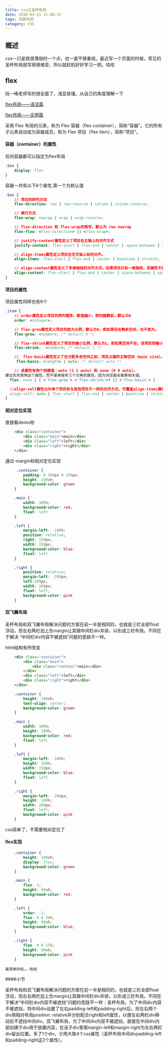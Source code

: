 ```yaml
---
title: css之圣杯布局
date: 2018-03-21 11:08:15
tags: 页面布局
category: CSS
---
```

## 概述
css一只是我很薄弱的一个点，也一直不够重视。最近写一个页面的时候，常见的圣杯布局就写得很难受，所以就趁机好好学习一把。哈哈

## flex
阮一峰老师写的很全面了，浅显易懂。从自己的角度理解一下

<a href = "http://www.ruanyifeng.com/blog/2015/07/flex-grammar.html">flex布局——语法篇</a>

<a href = "http://www.ruanyifeng.com/blog/2015/07/flex-examples.html">flex布局——实例篇</a>

采用 Flex 布局的元素，称为 Flex 容器（flex container），简称"容器"。它的所有子元素自动成为容器成员，称为 Flex 项目（flex item），简称"项目"。

#### 容器（container）的属性

任何容器都可以指定为flex布局
```css
.box {
    display: flex
}
```
容器一共有以下6个属性,第一个为默认值
```css
.box {
    // 项目的排列方向
    flex-direction: row | row-reverse | column | column-reverse;

    // 换行方式
    flex-wrap: nowrap | wrap | wrap-reverse;

    // flex-direction 和 flex-wrap的简写，默认为 row nowrap
    flex-flow: <flex-direction> || <flex-wrap>;

    // justify-content属性定义了项目在主轴上的对齐方式
    justify-content: flex-start | flex-end | center | space-between | space-around;

    // align-items属性定义项目在交叉轴上如何对齐。
    align-items: flex-start | flex-end | center | baseline | stretch;

    // align-content属性定义了多根轴线的对齐方式。如果项目只有一根轴线，该属性不起作用。
    align-content: flex-start | flex-end | center | space-between | space-around | stretch
}

```
#### 项目的属性

项目属性同样也有6个
```css
.item {
    // order属性定义项目的排列顺序。数值越小，排列越靠前，默认为0
    order: <integer>;

    // flex-grow属性定义项目的放大比例，默认为0，即如果存在剩余空间，也不放大。
    flex-grow: <number>; /* default 0 */

    // flex-shrink属性定义了项目的缩小比例，默认为1，即如果空间不足，该项目将缩小。
    flex-shrink:  <number>; /* default 1 */

    //  flex-basis属性定义了在分配多余空间之前，项目占据的主轴空间（main size）。浏览器根据这个属性，计算主轴是否有多余空间。它的默认值为auto，即项目的本来大小。
     flex-basis: <length> | auto; /* default auto */

    // 该属性有两个快捷值：auto (1 1 auto) 和 none (0 0 auto)。
建议优先使用这个属性，而不是单独写三个分离的属性，因为浏览器会推算相关值。
  flex: none | [ <'flex-grow'> <'flex-shrink'>? || <'flex-basis'> ]

  //align-self属性允许单个项目有与其他项目不一样的对齐方式，可覆盖align-items属性。默
  align-self: auto | flex-start | flex-end | center | baseline | stretch;
}
```

#### 相对定位实现

直接看demo啦
```html
    <div class="container">
        <div class="main">main</div>
        <div class="left">left</div>
        <div class="right">right</div>
    </div>
```

通过-margin和相对定位实现

```css
     .container {
        padding: 0 200px 0 150px;
        height: 100vh;
        background-color: green
    }

    .main {
        width: 100%;
        background-color: red;
        float: left
    }

    .left {
        margin-left: -100%;
        position: relative;
        right: 150px;
        width: 150px;
        background-color: blue;
        float: left
    }

    .right {
        position: relative;
        margin-left: -200px;
        left:200px;
        width: 200px;
        float: left;        
        background-color: pink
    }
```

#### 双飞翼布局
圣杯布局和双飞翼布局解决问题的方案在前一半是相同的，也就是三栏全部float浮动，但左右两栏加上负margin让其跟中间栏div并排，以形成三栏布局。不同在于解决 “中间栏div内容不被遮挡”问题的思路不一样。 

html结构有所改变
```html
    <div class="container">
        <div class="main">
            <div class="content">main</div> 
        </div>
        <div class="left">left</div>
        <div class="right">right</div>
    </div>
```

```css
    .container {
        height: 100vh;
        text-align: center;
        background-color: green
    }

    .main {
        width: 100%;
        height: 100%;
        background-color: red;
        float: left
    }

    .left {
        margin-left: -100%;
        height: 100%;
        width: 150px;
        background-color: blue;
        float: left
    }

    .right {
        margin-left: -200px;
        height: 100%;
        width: 200px;
        float: left;        
        background-color: pink
    }
```
css简单了，不需要相对定位了


#### flex实现
```css
    .container {
        height: 100vh;
        display: flex;
        background-color: green
    }

    .main {
        flex: 1;
        height: 90vh;
        background-color: red;
    }

    .left {
        order: -1;
        flex: 0 0 20%;
        height: 90vh;
        background-color: blue;
    }

    .right {
        flex: 0 0 15%;
        height: 90vh;
        background-color: pink
    }

```
    最简单的啦。。哈哈
####小节

圣杯布局和双飞翼布局解决问题的方案在前一半是相同的，也就是三栏全部float浮动，但左右两栏加上负margin让其跟中间栏div并排，以形成三栏布局。不同在于解决”中间栏div内容不被遮挡“问题的思路不一样：圣杯布局，为了中间div内容不被遮挡，将中间div设置了左右padding-left和padding-right后，将左右两个div用相对布局position: relative并分别配合right和left属性，以便左右两栏div移动后不遮挡中间div。双飞翼布局，为了中间div内容不被遮挡，直接在中间div内部创建子div用于放置内容，在该子div里用margin-left和margin-right为左右两栏div留出位置。多了1个div，少用大致4个css属性（圣杯布局中间divpadding-left和padding-right这2个属性）。


